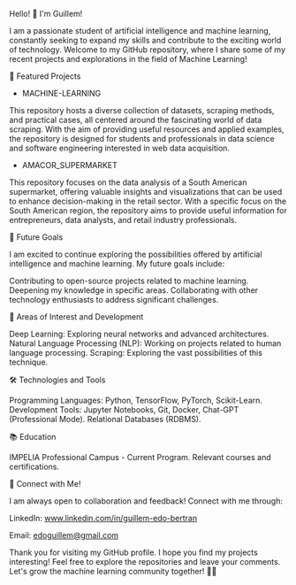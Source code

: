 Hello! 👋 I'm Guillem! 

I am a passionate student of artificial intelligence and machine learning, constantly seeking to expand my skills and contribute to the exciting world of technology. Welcome to my GitHub repository, where I share some of my recent projects and explorations in the field of Machine Learning!

🚀 Featured Projects

- MACHINE-LEARNING
  
This repository hosts a diverse collection of datasets, scraping methods, and practical cases, all centered around the fascinating world of data scraping. With the aim of providing useful resources and applied examples, the repository is designed for students and professionals in data science and software engineering interested in web data acquisition.

- AMACOR_SUPERMARKET
  
This repository focuses on the data analysis of a South American supermarket, offering valuable insights and visualizations that can be used to enhance decision-making in the retail sector. With a specific focus on the South American region, the repository aims to provide useful information for entrepreneurs, data analysts, and retail industry professionals.

🎯 Future Goals

I am excited to continue exploring the possibilities offered by artificial intelligence and machine learning. My future goals include:

Contributing to open-source projects related to machine learning.
Deepening my knowledge in specific areas.
Collaborating with other technology enthusiasts to address significant challenges.

🌱 Areas of Interest and Development

Deep Learning: Exploring neural networks and advanced architectures.
Natural Language Processing (NLP): Working on projects related to human language processing.
Scraping: Exploring the vast possibilities of this technique.

🛠️ Technologies and Tools

Programming Languages: Python, TensorFlow, PyTorch, Scikit-Learn.
Development Tools: Jupyter Notebooks, Git, Docker, Chat-GPT (Professional Mode).
Relational Databases (RDBMS).

📚 Education

IMPELIA Professional Campus - Current Program.
Relevant courses and certifications.

🤝 Connect with Me!

I am always open to collaboration and feedback! Connect with me through:

LinkedIn: www.linkedin.com/in/guillem-edo-bertran

Email: edoguillem@gmail.com

Thank you for visiting my GitHub profile. I hope you find my projects interesting! Feel free to explore the repositories and leave your comments.
Let's grow the machine learning community together! 🤖✨
